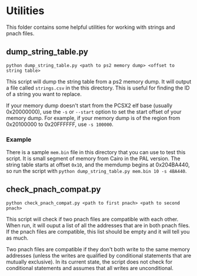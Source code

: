 # Utilities

This folder contains some helpful utilities for working with strings and pnach files.

## dump_string_table.py

`python dump_string_table.py <path to ps2 memory dump> <offset to string table>`

This script will dump the string table from a ps2 memory dump. It will output a file called `strings.csv` in the this directory. This is useful for finding the ID of a string you want to replace.

If your memory dump doesn't start from the PCSX2 elf base (usually 0x20000000), use the `-s` or `--start` option to set the start offset of your memory dump. For example, if your memory dump is of the region from 0x20100000 to 0x20FFFFFF, use `-s 100000`.

### Example

There is a sample `mem.bin` file in this directory that you can use to test this script. It is small segment of memory from Cairo in the PAL version. The string table starts at offset `0x10`, and the memdump begins at 0x204BA440, so run the script with `python dump_string_table.py mem.bin 10 -s 4BA440`.

## check_pnach_compat.py

`python check_pnach_compat.py <path to first pnach> <path to second pnach>`

This script will check if two pnach files are compatible with each other. When run, it will ouput a list of all the addresses that are in both pnach files. If the pnach files are compatible, this list should be empty and it will tell you as much.

Two pnach files are compatible if they don't both write to the same memory addresses (unless the writes are qualified by conditional statements that are mutually exclusive). In its current state, the script does not check for conditional statements and assumes that all writes are unconditional.
